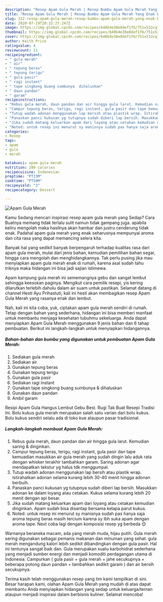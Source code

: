 ```yaml
---
description: "Resep Apam Gula Merah | Resep Bumbu Apam Gula Merah Yang Enak Banget"
title: "Resep Apam Gula Merah | Resep Bumbu Apam Gula Merah Yang Enak Banget"
slug: 322-resep-apam-gula-merah-resep-bumbu-apam-gula-merah-yang-enak-banget
date: 2020-07-19T20:32:27.247Z
image: https://img-global.cpcdn.com/recipes/648b4e38e8def1f6/751x532cq70/apam-gula-merah-foto-resep-utama.jpg
thumbnail: https://img-global.cpcdn.com/recipes/648b4e38e8def1f6/751x532cq70/apam-gula-merah-foto-resep-utama.jpg
cover: https://img-global.cpcdn.com/recipes/648b4e38e8def1f6/751x532cq70/apam-gula-merah-foto-resep-utama.jpg
author: Keith Price
ratingvalue: 4
reviewcount: 11
recipeingredient:
- " gula merah"
- " air"
- " tepung beras"
- " tepung terigu"
- " gula pasir"
- " ragi instant"
- " tape singkong buang sumbunya  dihaluskan"
- " daun pandan"
- " garam"
recipeinstructions:
- "Rebus gula merah, daun pandan dan air hingga gula larut. Kemudian saring &amp; dinginkan."
- "Campur tepung beras, terigu, ragi instant, gula pasir dan tape kemuadian masukkan air gula merah yang sudah dingin lalu aduk rata dengan whisker terakhir tambahkan garam. Saring adonan agar mendapatkan tekstur yg halus tdk menggumpal."
- "Tutup wadah adonan menggunakan lap bersih atau plastik wrap. Istirahatkan adonan selama kurang lebih 30-40 menit hingga adonan berbuih."
- "Panaskan panci kukusan yg tutupnya sudah diberi lap bersih. Masukkan adonan ke dalam loyang atau cetakan. Kukus selama kurang lebih 20 menit dengan api besar."
- "Jika sudah matang keluarkan apam dari loyang atau cetakan kemudian dinginkan. Apam sudah bisa disantap bersama kelapa parut kukus."
- "Noted: untuk resep ini menurut sy manisnya sudah pas hanya saja aroma tepung beras masih tercium karena sy lbh suka apam dengan aroma tape. Next coba lagi dengan komposisi resep yg berbeda 😊"
categories:
- Resep
tags:
- apam
- gula
- merah

katakunci: apam gula merah 
nutrition: 289 calories
recipecuisine: Indonesian
preptime: "PT23M"
cooktime: "PT50M"
recipeyield: "3"
recipecategory: Dessert

---
```



![Apam Gula Merah](https://img-global.cpcdn.com/recipes/648b4e38e8def1f6/751x532cq70/apam-gula-merah-foto-resep-utama.jpg)

Kamu Sedang mencari inspirasi resep apam gula merah yang Sedap? Cara Buatnya memang tidak terlalu sulit namun tidak gampang juga. apabila keliru mengolah maka hasilnya akan hambar dan justru cenderung tidak enak. Padahal apam gula merah yang enak seharusnya mempunyai aroma dan cita rasa yang dapat memancing selera kita.

Banyak hal yang sedikit banyak berpengaruh terhadap kualitas rasa dari apam gula merah, mulai dari jenis bahan, kemudian pemilihan bahan segar, hingga cara mengolah dan menghidangkannya. Tak perlu pusing jika mau menyiapkan apam gula merah enak di rumah, karena asal sudah tahu triknya maka hidangan ini bisa jadi sajian istimewa.

Apam kampung gula merah ini sememangnya gebu dan sangat lembut sehingga keesokan paginya. Mengikut cara pemilik resepi, yis kering dilarutkan terlebih dahulu dalam air suam untuk pastikan. Selamat datang di channel Hesti Ayu Prihastuti, kali ini hesti akan membagikan resep Apam Gula Merah yang rasanya enak dan lembut.


Nah, kali ini kita coba, yuk, ciptakan apam gula merah sendiri di rumah. Tetap dengan bahan yang sederhana, hidangan ini bisa memberi manfaat untuk membantu menjaga kesehatan tubuhmu sekeluarga. Anda dapat menyiapkan Apam Gula Merah menggunakan 9 jenis bahan dan 6 tahap pembuatan. Berikut ini langkah-langkah untuk menyiapkan hidangannya.

<!--inarticleads1-->

##### Bahan-bahan dan bumbu yang digunakan untuk pembuatan Apam Gula Merah:

1. Sediakan  gula merah
1. Sediakan  air
1. Gunakan  tepung beras
1. Gunakan  tepung terigu
1. Gunakan  gula pasir
1. Sediakan  ragi instant
1. Gunakan  tape singkong buang sumbunya &amp; dihaluskan
1. Gunakan  daun pandan
1. Ambil  garam


Resipi Apam Gula Hangus Lembut Gebu Best. Rugi Tak Buat Resepi Tradisi Ini. Bolu kukus gula merah merupakan salah satu varian dari bolu kukus. Bolu kukus sendiri selalu ada di toko kue ataupun pasar tradisional. 

<!--inarticleads2-->

##### Langkah-langkah membuat Apam Gula Merah:

1. Rebus gula merah, daun pandan dan air hingga gula larut. Kemudian saring &amp; dinginkan.
1. Campur tepung beras, terigu, ragi instant, gula pasir dan tape kemuadian masukkan air gula merah yang sudah dingin lalu aduk rata dengan whisker terakhir tambahkan garam. Saring adonan agar mendapatkan tekstur yg halus tdk menggumpal.
1. Tutup wadah adonan menggunakan lap bersih atau plastik wrap. Istirahatkan adonan selama kurang lebih 30-40 menit hingga adonan berbuih.
1. Panaskan panci kukusan yg tutupnya sudah diberi lap bersih. Masukkan adonan ke dalam loyang atau cetakan. Kukus selama kurang lebih 20 menit dengan api besar.
1. Jika sudah matang keluarkan apam dari loyang atau cetakan kemudian dinginkan. Apam sudah bisa disantap bersama kelapa parut kukus.
1. Noted: untuk resep ini menurut sy manisnya sudah pas hanya saja aroma tepung beras masih tercium karena sy lbh suka apam dengan aroma tape. Next coba lagi dengan komposisi resep yg berbeda 😊


Warnanya beraneka macam, ada yang merah muda, hijau putih. Gula merah sering digunakan sebagai pemanis makanan dan minuman yang sehat. gula merah mengandung kalori lebih sedikit dibandingkan dengan gula pasir. Hal ini tentunya sangat baik dan. Gula merupakan suatu karbohidrat sederhana yang menjadi sumber energi dan menjadi komoditi perdagangan utama di Indonesia. Campurkan ( gula pasir + gula merah + jahe secukupnya + beberapa potong daun pandan + tambahkan sedikit garam ) dan air bersih secukupnya. 

Terima kasih telah menggunakan resep yang tim kami tampilkan di sini. Besar harapan kami, olahan Apam Gula Merah yang mudah di atas dapat membantu Anda menyiapkan hidangan yang sedap untuk keluarga/teman ataupun menjadi inspirasi dalam berbisnis kuliner. Selamat mencoba!
